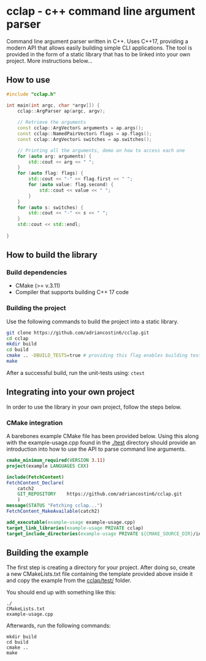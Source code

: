 # cclap - c++ command line argument parser

Command line argument parser written in C++. Uses C++17, providing a modern API
that allows easily building simple CLI applications. The tool is provided in the
form of a static library that has to be linked into your own project. More instructions
below...

## How to use

``` cpp
#include "cclap.h"

int main(int argc, char *argv[]) {
    cclap::ArgParser ap(argc, argv);
    
    // Retrieve the arguments 
    const cclap::ArgVector& arguments = ap.args(); 
    const cclap::NamedPairVector& flags = ap.flags(); 
    const cclap::ArgVector& switches = ap.switches();

    // Printing all the arguments, demo on how to access each one
    for (auto arg: arguments) {
        std::cout << arg << " ";
    }
    for (auto flag: flags) {
        std::cout << "-" << flag.first << " ";
        for (auto value: flag.second) {
            std::cout << value << " ";
        }
    }
    for (auto s: switches) {
        std::cout << "-" << s << " ";
    } 
    std::cout << std::endl;
    
}
```

## How to build the library

### Build dependencies

- CMake (>= v.3.11)
- Compiler that supports building C++ 17 code

### Building the project

Use the following commands to build the project into a static library.

``` bash
git clone https://github.com/adriancostin6/cclap.git
cd cclap
mkdir build 
cd build
cmake .. -DBUILD_TESTS=true # providing this flag enables building tests as well
make
```

After a successful build, run the unit-tests using: `ctest`

## Integrating into your own project

In order to use the library in your own project, follow the steps below.

### CMake integration

A barebones example CMake file has been provided below. Using this along with
the example-usage.cpp found in the [./test](test) directory should provide an introduction
into how to use the API to parse command line arguments.

``` cmake
cmake_minimum_required(VERSION 3.11)
project(example LANGUAGES CXX)

include(FetchContent)
FetchContent_Declare(
    catch2
    GIT_REPOSITORY    https://github.com/adriancostin6/cclap.git
    )
message(STATUS "Fetching cclap...")
FetchContent_MakeAvailable(catch2)

add_executable(example-usage example-usage.cpp)
target_link_libraries(example-usage PRIVATE cclap) 
target_include_directories(example-usage PRIVATE ${CMAKE_SOURCE_DIR}/include)
```

## Building the example

The first step is creating a directory for your project. After doing so, create
a new CMakeLists.txt file containing the template provided above inside it and 
copy the example from the [cclap/test/](test) folder.

You should end up with something like this:

```
./
CMakeLists.txt
example-usage.cpp
```

Afterwards, run the following commands:

```
mkdir build
cd build
cmake ..
make
```

